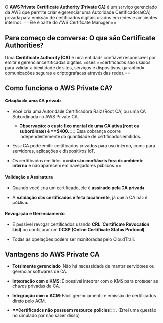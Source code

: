 O **AWS Private Certificate Authority (Private CA)** é um serviço gerenciado da AWS que permite criar e gerenciar uma Autoridade Certificadora(CA) privada para emissão de certificados digitais usados em redes e ambientes internos. ==Ele é parte do AWS Certificate Manager.==

## Para começo de conversa: O que são Certificate Authorities?
Uma **Ceritificate Authority (CA)** é uma entidade confiável responsável por emitir e gerenciar certificados digitais. Esses ==certificados são usados para validar a identidade de sites, serviços e dispositivos, garantindo comunicações seguras e criptografadas através das redes.==

## Como funciona o AWS Private CA?

#### Criação de uma CA privada
- Você cria uma Autoridade Certificadora Raiz (Root CA) ou uma CA Subordinada no AWS Private CA. 
	- **Observação: o custo fixo mental de uma CA ativa (root ou subordinate) é ==$400.==** Essa cobrança ocorre independentemente da quantidade de certificados emitidos.

- Essa CA pode emitir certificados privados para uso interno, como para servidores, aplicações e dispositivos IoT.

- Os certificados emitidos ==**não são confiáveis fora do ambiente interno** e não aparecem em navegadores públicos.==

#### Validação e Assinatura
- Quando você cria um certificado, ele é **assinado pela CA privada**.

- A **validação dos certificados é feita localmente**, já que a CA não é pública.

#### Revogação e Gerenciamento
- É possível revogar certificados usando **CRL (Certificate Revocation List)** ou configurar um **OCSP (Online Certificate Status Protocol)**.

- Todas as operações podem ser monitoradas pelo CloudTrail.

## Vantagens do AWS Private CA

- **Totalmente gerenciado**: Não há necessidade de manter servidores ou gerenciar softwares de CA.

- **Integração com o KMS**: É possível integrar com o KMS para proteger as chaves privadas da CA.

- **Integração com o ACM**: Fácil gerenciamento e emissão de certificados direto pelo ACM.

- **==Certificados não possuem resource policies==**. (Errei uma questão no simulado por não saber disso)
